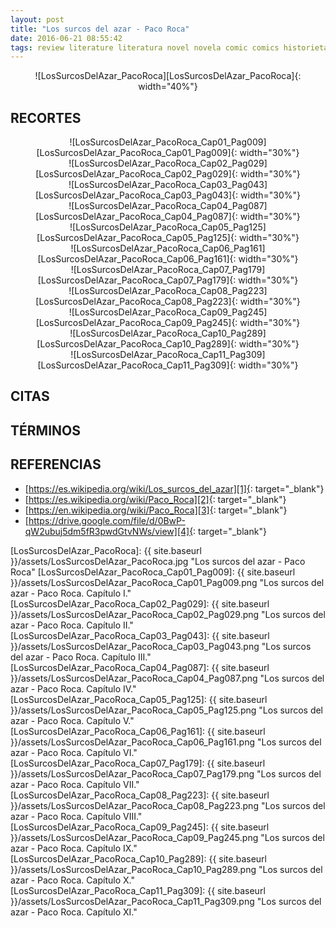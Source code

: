 ```yaml
---
layout: post
title: "Los surcos del azar - Paco Roca"
date: 2016-06-21 08:55:42
tags: review literature literatura novel novela comic comics historieta historietas "novela gráfica" "graphic novel" "Los surcos del azar - Paco Roca" "Los surcos del azar" "Paco Roca" LosSurcosDelAzar PacoRoca LosSurcosDelAzar_PacoRoca
---
```




<div style="text-align:center" markdown="1">
![LosSurcosDelAzar_PacoRoca][LosSurcosDelAzar_PacoRoca]{: width="40%"}
</div>



## RECORTES
<div style="text-align:center" markdown="1">
![LosSurcosDelAzar_PacoRoca_Cap01_Pag009][LosSurcosDelAzar_PacoRoca_Cap01_Pag009]{: width="30%"}
</div>


<div style="text-align:center" markdown="1">
![LosSurcosDelAzar_PacoRoca_Cap02_Pag029][LosSurcosDelAzar_PacoRoca_Cap02_Pag029]{: width="30%"}
</div>


<div style="text-align:center" markdown="1">
![LosSurcosDelAzar_PacoRoca_Cap03_Pag043][LosSurcosDelAzar_PacoRoca_Cap03_Pag043]{: width="30%"}
</div>


<div style="text-align:center" markdown="1">
![LosSurcosDelAzar_PacoRoca_Cap04_Pag087][LosSurcosDelAzar_PacoRoca_Cap04_Pag087]{: width="30%"}
</div>


<div style="text-align:center" markdown="1">
![LosSurcosDelAzar_PacoRoca_Cap05_Pag125][LosSurcosDelAzar_PacoRoca_Cap05_Pag125]{: width="30%"}
</div>


<div style="text-align:center" markdown="1">
![LosSurcosDelAzar_PacoRoca_Cap06_Pag161][LosSurcosDelAzar_PacoRoca_Cap06_Pag161]{: width="30%"}
</div>


<div style="text-align:center" markdown="1">
![LosSurcosDelAzar_PacoRoca_Cap07_Pag179][LosSurcosDelAzar_PacoRoca_Cap07_Pag179]{: width="30%"}
</div>


<div style="text-align:center" markdown="1">
![LosSurcosDelAzar_PacoRoca_Cap08_Pag223][LosSurcosDelAzar_PacoRoca_Cap08_Pag223]{: width="30%"}
</div>


<div style="text-align:center" markdown="1">
![LosSurcosDelAzar_PacoRoca_Cap09_Pag245][LosSurcosDelAzar_PacoRoca_Cap09_Pag245]{: width="30%"}
</div>


<div style="text-align:center" markdown="1">
![LosSurcosDelAzar_PacoRoca_Cap10_Pag289][LosSurcosDelAzar_PacoRoca_Cap10_Pag289]{: width="30%"}
</div>


<div style="text-align:center" markdown="1">
![LosSurcosDelAzar_PacoRoca_Cap11_Pag309][LosSurcosDelAzar_PacoRoca_Cap11_Pag309]{: width="30%"}
</div>



## CITAS



## TÉRMINOS



## REFERENCIAS
* [https://es.wikipedia.org/wiki/Los_surcos_del_azar][1]{: target="_blank"}
* [https://es.wikipedia.org/wiki/Paco_Roca][2]{: target="_blank"}
* [https://en.wikipedia.org/wiki/Paco_Roca][3]{: target="_blank"}
* [https://drive.google.com/file/d/0BwP-qW2ubuj5dm5fR3pwdGtvNWs/view][4]{: target="_blank"}



[1]: https://es.wikipedia.org/wiki/Los_surcos_del_azar
[2]: https://es.wikipedia.org/wiki/Paco_Roca
[3]: https://en.wikipedia.org/wiki/Paco_Roca
[4]: https://drive.google.com/file/d/0BwP-qW2ubuj5dm5fR3pwdGtvNWs/view



[LosSurcosDelAzar_PacoRoca]: {{ site.baseurl }}/assets/LosSurcosDelAzar_PacoRoca.jpg "Los surcos del azar - Paco Roca"
[LosSurcosDelAzar_PacoRoca_Cap01_Pag009]: {{ site.baseurl }}/assets/LosSurcosDelAzar_PacoRoca_Cap01_Pag009.png "Los surcos del azar - Paco Roca. Capítulo I."
[LosSurcosDelAzar_PacoRoca_Cap02_Pag029]: {{ site.baseurl }}/assets/LosSurcosDelAzar_PacoRoca_Cap02_Pag029.png "Los surcos del azar - Paco Roca. Capítulo II."
[LosSurcosDelAzar_PacoRoca_Cap03_Pag043]: {{ site.baseurl }}/assets/LosSurcosDelAzar_PacoRoca_Cap03_Pag043.png "Los surcos del azar - Paco Roca. Capítulo III."
[LosSurcosDelAzar_PacoRoca_Cap04_Pag087]: {{ site.baseurl }}/assets/LosSurcosDelAzar_PacoRoca_Cap04_Pag087.png "Los surcos del azar - Paco Roca. Capítulo IV."
[LosSurcosDelAzar_PacoRoca_Cap05_Pag125]: {{ site.baseurl }}/assets/LosSurcosDelAzar_PacoRoca_Cap05_Pag125.png "Los surcos del azar - Paco Roca. Capítulo V."
[LosSurcosDelAzar_PacoRoca_Cap06_Pag161]: {{ site.baseurl }}/assets/LosSurcosDelAzar_PacoRoca_Cap06_Pag161.png "Los surcos del azar - Paco Roca. Capítulo VI."
[LosSurcosDelAzar_PacoRoca_Cap07_Pag179]: {{ site.baseurl }}/assets/LosSurcosDelAzar_PacoRoca_Cap07_Pag179.png "Los surcos del azar - Paco Roca. Capítulo VII."
[LosSurcosDelAzar_PacoRoca_Cap08_Pag223]: {{ site.baseurl }}/assets/LosSurcosDelAzar_PacoRoca_Cap08_Pag223.png "Los surcos del azar - Paco Roca. Capítulo VIII."
[LosSurcosDelAzar_PacoRoca_Cap09_Pag245]: {{ site.baseurl }}/assets/LosSurcosDelAzar_PacoRoca_Cap09_Pag245.png "Los surcos del azar - Paco Roca. Capítulo IX."
[LosSurcosDelAzar_PacoRoca_Cap10_Pag289]: {{ site.baseurl }}/assets/LosSurcosDelAzar_PacoRoca_Cap10_Pag289.png "Los surcos del azar - Paco Roca. Capítulo X."
[LosSurcosDelAzar_PacoRoca_Cap11_Pag309]: {{ site.baseurl }}/assets/LosSurcosDelAzar_PacoRoca_Cap11_Pag309.png "Los surcos del azar - Paco Roca. Capítulo XI."
